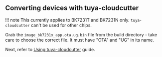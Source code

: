 ## Converting devices with tuya-cloudcutter

!!! note
	This currently applies to BK7231T and BK7231N only. `tuya-cloudcutter` can't be used for other chips.

Grab the `image_bk7231x_app.ota.ug.bin` file from the build directory - take care to choose the correct file. It must have "OTA" and "UG" in its name.

Next, refer to [Using tuya-cloudcutter](../flashing/tools/cloudcutter.md) guide.
